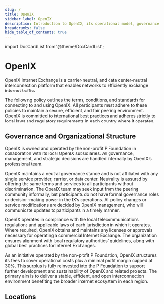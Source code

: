 ```yaml
---
slug: /
title: OpenIX
sidebar_label: OpenIX
description: Introduction to OpenIX, its operational model, governance structure, and commitment to neutrality.
breadcrumbs: false
hide_table_of_contents: true
---
```


import DocCardList from '@theme/DocCardList';

# OpenIX

OpenIX Internet Exchange is a carrier-neutral, and data center-neutral interconnection platform that enables networks to efficiently exchange internet traffic.

The following policy outlines the terms, conditions, and standards for connecting to and using OpenIX. All participants must adhere to these policies to maintain a secure, efficient, and fair peering environment. OpenIX is committed to international best practices and adheres strictly to local laws and regulatory requirements in each country where it operates.

## Governance and Organizational Structure

OpenIX is owned and operated by the non-profit P Foundation in collaboration with its local OpenIX subsidiaries. All governance, management, and strategic decisions are handled internally by OpenIX’s professional team.

OpenIX maintains a neutral governance stance and is not affiliated with any single service provider, carrier, or data center. Neutrality is assured by offering the same terms and services to all participants without discrimination. The OpenIX team may seek input from the peering community informally, but participants do not have formal governance roles or decision-making power in the IX’s operations. All policy changes or service modifications are decided by OpenIX management, who will communicate updates to participants in a timely manner.

OpenIX operates in compliance with the local telecommunications regulations and applicable laws of each jurisdiction in which it operates. Where required, OpenIX obtains and maintains any licenses or approvals necessary for operating a commercial Internet Exchange. The organization ensures alignment with local regulatory authorities' guidelines, along with global best practices for Internet Exchanges.

As an initiative operated by the non-profit P Foundation, OpenIX structures its fees to cover operational costs plus a minimal profit margin capped at 30%. This surplus is fully reinvested into the P Foundation to support further development and sustainability of OpenIX and related projects. The primary aim is to deliver a stable, efficient, and open interconnection environment benefiting the broader internet ecosystem in each region.

## Locations

<DocCardList />
